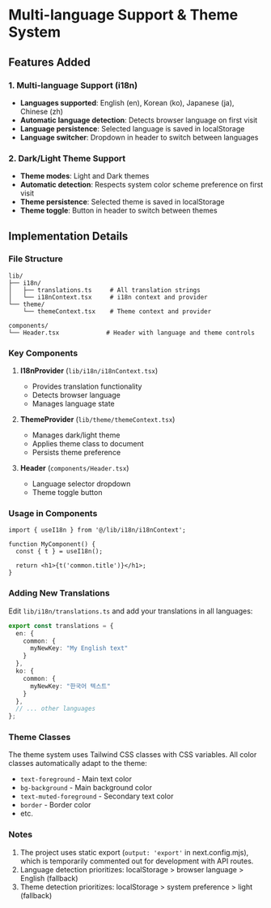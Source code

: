 # Multi-language Support & Theme System

## Features Added

### 1. Multi-language Support (i18n)
- **Languages supported**: English (en), Korean (ko), Japanese (ja), Chinese (zh)
- **Automatic language detection**: Detects browser language on first visit
- **Language persistence**: Selected language is saved in localStorage
- **Language switcher**: Dropdown in header to switch between languages

### 2. Dark/Light Theme Support
- **Theme modes**: Light and Dark themes
- **Automatic detection**: Respects system color scheme preference on first visit
- **Theme persistence**: Selected theme is saved in localStorage
- **Theme toggle**: Button in header to switch between themes

## Implementation Details

### File Structure
```
lib/
├── i18n/
│   ├── translations.ts     # All translation strings
│   └── i18nContext.tsx     # i18n context and provider
└── theme/
    └── themeContext.tsx    # Theme context and provider

components/
└── Header.tsx             # Header with language and theme controls
```

### Key Components

1. **I18nProvider** (`lib/i18n/i18nContext.tsx`)
   - Provides translation functionality
   - Detects browser language
   - Manages language state

2. **ThemeProvider** (`lib/theme/themeContext.tsx`)
   - Manages dark/light theme
   - Applies theme class to document
   - Persists theme preference

3. **Header** (`components/Header.tsx`)
   - Language selector dropdown
   - Theme toggle button

### Usage in Components

```tsx
import { useI18n } from '@/lib/i18n/i18nContext';

function MyComponent() {
  const { t } = useI18n();
  
  return <h1>{t('common.title')}</h1>;
}
```

### Adding New Translations

Edit `lib/i18n/translations.ts` and add your translations in all languages:

```ts
export const translations = {
  en: {
    common: {
      myNewKey: "My English text"
    }
  },
  ko: {
    common: {
      myNewKey: "한국어 텍스트"
    }
  },
  // ... other languages
};
```

### Theme Classes

The theme system uses Tailwind CSS classes with CSS variables. All color classes automatically adapt to the theme:
- `text-foreground` - Main text color
- `bg-background` - Main background color
- `text-muted-foreground` - Secondary text color
- `border` - Border color
- etc.

### Notes

1. The project uses static export (`output: 'export'` in next.config.mjs), which is temporarily commented out for development with API routes.
2. Language detection prioritizes: localStorage > browser language > English (fallback)
3. Theme detection prioritizes: localStorage > system preference > light (fallback)